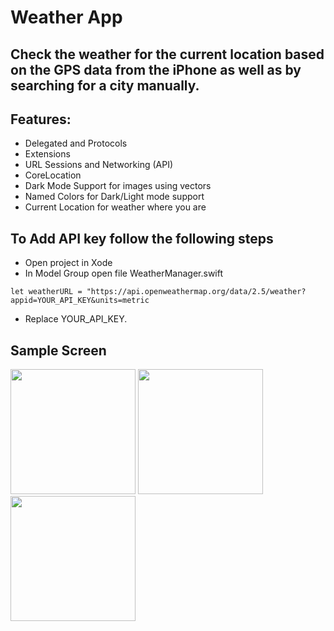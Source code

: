 # Weather App

## **Check the weather for the current location based on the GPS data from the iPhone as well as by searching for a city manually.**

## Features:
* Delegated and Protocols
* Extensions
* URL Sessions and Networking (API)
* CoreLocation
* Dark Mode Support for images using vectors
* Named Colors for Dark/Light mode support
* Current Location for weather where you are

## To Add API key follow the following steps
* Open project in Xode
* In Model Group open file WeatherManager.swift
```
let weatherURL = "https://api.openweathermap.org/data/2.5/weather?appid=YOUR_API_KEY&units=metric 
```

* Replace YOUR_API_KEY.

## Sample Screen 
<img src="https://user-images.githubusercontent.com/105754659/219146058-301cd805-e259-4907-b0ed-1d51b457f272.png" width="200">
<img src="https://user-images.githubusercontent.com/105754659/219146065-c1c8e01b-5753-4be5-8640-3e158f03fdc2.png" width="200">
<img src="https://user-images.githubusercontent.com/105754659/219146068-02483c98-a692-4c68-af79-64d1c089abd8.png" width="200">



